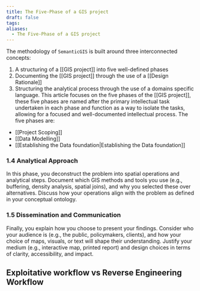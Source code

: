 ```yaml
---
title: The Five-Phase of a GIS project
draft: false
tags:
aliases:
  - The Five-Phase of a GIS project
---
```

The methodology of `SemanticGIS` is built around three interconnected concepts:
1. A structuring of a [[GIS project]] into five well-defined phases
2. Documenting the [[GIS project]] through the use of a [[Design Rationale]]
3. Structuring the analytical process through the use of  a domains specific language.
This article focuses on the five phases of the [[GIS project]], these five phases are named after the primary intellectual task undertaken in each phase and function as a way to isolate the tasks, allowing for a focused and well-documented intellectual process.
The five phases are:
- [[Project Scoping]]
- [[Data Modelling]]
- [[Establishing the Data foundation|Establishing the Data foundation]]

	   

### 1.4 Analytical Approach
In this phase, you deconstruct the problem into spatial operations and analytical steps. Document which GIS methods and tools you use (e.g., buffering, density analysis, spatial joins), and why you selected these over alternatives. Discuss how your operations align with the problem as defined in your conceptual ontology.
    
### 1.5 Dissemination and Communication
Finally, you explain how you choose to present your findings. Consider who your audience is (e.g., the public, policymakers, clients), and how your choice of maps, visuals, or text will shape their understanding. Justify your medium (e.g., interactive map, printed report) and design choices in terms of clarity, accessibility, and impact. 


## Exploitative workflow vs Reverse Engineering Workflow